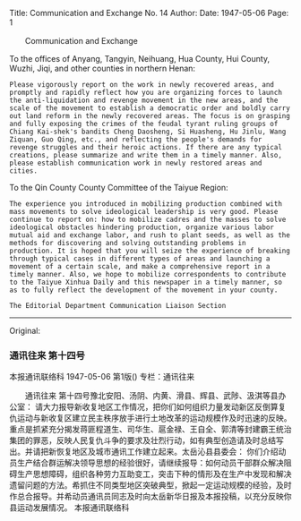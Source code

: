 Title: Communication and Exchange No. 14
Author:
Date: 1947-05-06
Page: 1

　　Communication and Exchange

To the offices of Anyang, Tangyin, Neihuang, Hua County, Hui County, Wuzhi, Jiqi, and other counties in northern Henan:

    Please vigorously report on the work in newly recovered areas, and promptly and rapidly reflect how you are organizing forces to launch the anti-liquidation and revenge movement in the new areas, and the scale of the movement to establish a democratic order and boldly carry out land reform in the newly recovered areas. The focus is on grasping and fully exposing the crimes of the feudal tyrant ruling groups of Chiang Kai-shek's bandits Cheng Daosheng, Si Huasheng, Hu Jinlu, Wang Ziquan, Guo Qing, etc., and reflecting the people's demands for revenge struggles and their heroic actions. If there are any typical creations, please summarize and write them in a timely manner. Also, please establish communication work in newly restored areas and cities.

To the Qin County County Committee of the Taiyue Region:

    The experience you introduced in mobilizing production combined with mass movements to solve ideological leadership is very good. Please continue to report on: how to mobilize cadres and the masses to solve ideological obstacles hindering production, organize various labor mutual aid and exchange labor, and rush to plant seeds, as well as the methods for discovering and solving outstanding problems in production. It is hoped that you will seize the experience of breaking through typical cases in different types of areas and launching a movement of a certain scale, and make a comprehensive report in a timely manner. Also, we hope to mobilize correspondents to contribute to the Taiyue Xinhua Daily and this newspaper in a timely manner, so as to fully reflect the development of the movement in your county.

    The Editorial Department Communication Liaison Section



<hr /> 

Original: 


### 通讯往来  第十四号
本报通讯联络科
1947-05-06
第1版()
专栏：通讯往来

　　通讯往来  第十四号豫北安阳、汤阴、内黄、滑县、辉县、武陟、汲淇等县办公室：
    请大力报导新收复地区工作情况，把你们如何组织力量发动新区反倒算复仇运动与新收复区建立民主秩序放手进行土地改革的运动规模作及时迅速的反映。重点是抓紧充分揭发蒋匪程道生、司华生、扈金禄、王自全、郭清等封建霸王统治集团的罪恶，反映人民复仇斗争的要求及壮烈行动，如有典型创造请及时总结写出。并请把新恢复地区及城市通讯工作建立起来。太岳沁县县委会：
    你们介绍动员生产结合群运解决领导思想的经验很好，请继续报导：如何动员干部群众解决阻碍生产思想障碍，组织各种劳力互助变工，突击下种的情形及在生产中发现和解决遗留问题的方法。希抓住不同类型地区突破典型，掀起一定运动规模的经验，及时作总合报导。并希动员通讯员同志及时向太岳新华日报及本报投稿，以充分反映你县运动发展情况。
    本报通讯联络科
